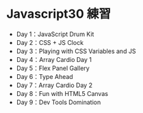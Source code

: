 # Javascript30 練習

- Day 1：JavaScript Drum Kit
- Day 2：CSS + JS Clock
- Day 3：Playing with CSS Variables and JS
- Day 4：Array Cardio Day 1
- Day 5：Flex Panel Gallery
- Day 6：Type Ahead
- Day 7：Array Cardio Day 2
- Day 8：Fun with HTML5 Canvas
- Day 9：Dev Tools Domination